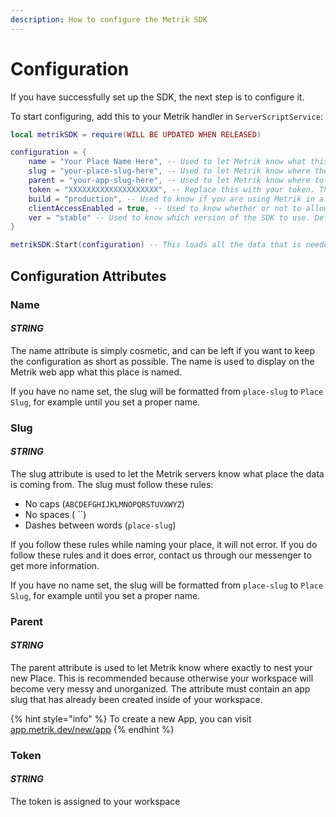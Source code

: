 ```yaml
---
description: How to configure the Metrik SDK
---
```


# Configuration

If you have successfully set up the SDK, the next step is to configure it.

To start configuring, add this to your Metrik handler in `ServerScriptService`:

```lua
local metrikSDK = require(WILL BE UPDATED WHEN RELEASED)

configuration = {
    name = "Your Place Name Here", -- Used to let Metrik know what this place should be called.
    slug = "your-place-slug-here", -- Used to let Metrik know where the data is coming from. Defaults to your place's name.
    parent = "your-app-slug-here", -- Used to let Metrik know where to nest your data. If left empty, will default to the main app.
    token = "XXXXXXXXXXXXXXXXXXXX", -- Replace this with your token. This will register your game with our servers
    build = "production", -- Used to know if you are using Metrik in a production environment. Defaults to 'development'
    clientAccessEnabled = true, -- Used to know whether or not to allow access to the Metrik SDK on the client
    ver = "stable" -- Used to know which version of the SDK to use. Defaults to 'stable'
}

metrikSDK:Start(configuration) -- This loads all the data that is needed for the API & SDK
```

## Configuration Attributes

### Name

#### _STRING_

The name attribute is simply cosmetic, and can be left if you want to keep the configuration as short as possible. The name is used to display on the Metrik web app what this place is named.

If you have no name set, the slug will be formatted from `place-slug` to `Place Slug`, for example until you set a proper name.

### Slug

#### _STRING_

The slug attribute is used to let the Metrik servers know what place the data is coming from. The slug must follow these rules:

* No caps \(`ABCDEFGHIJKLMNOPQRSTUVXWYZ`\)
* No spaces \( ``\)
* Dashes between words \(`place-slug`\)

If you follow these rules while naming your place, it will not error. If you do follow these rules and it does error, contact us through our messenger to get more information.

If you have no name set, the slug will be formatted from `place-slug` to `Place Slug`, for example until you set a proper name.

### Parent

#### _STRING_

The parent attribute is used to let Metrik know where exactly to nest your new Place. This is recommended because otherwise your workspace will become very messy and unorganized. The attribute must contain an app slug that has already been created inside of your workspace.

{% hint style="info" %}
To create a new App, you can visit [app.metrik.dev/new/app](https://app.metrik.dev/new/app)
{% endhint %}

### Token

#### _STRING_

The token is assigned to your workspace 


